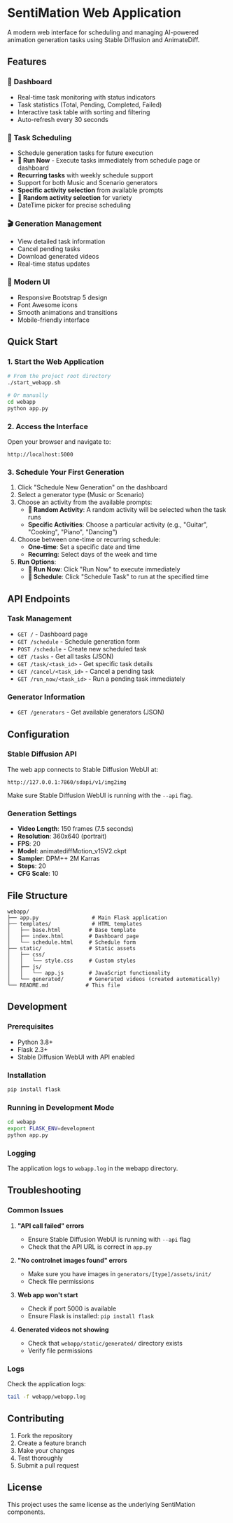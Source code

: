 # SentiMation Web Application

A modern web interface for scheduling and managing AI-powered animation generation tasks using Stable Diffusion and AnimateDiff.

## Features

### 🎯 **Dashboard**
- Real-time task monitoring with status indicators
- Task statistics (Total, Pending, Completed, Failed)
- Interactive task table with sorting and filtering
- Auto-refresh every 30 seconds

### 📅 **Task Scheduling**
- Schedule generation tasks for future execution
- **🚀 Run Now** - Execute tasks immediately from schedule page or dashboard
- **Recurring tasks** with weekly schedule support
- Support for both Music and Scenario generators
- **Specific activity selection** from available prompts
- **🎲 Random activity selection** for variety
- DateTime picker for precise scheduling

### 🎬 **Generation Management**
- View detailed task information
- Cancel pending tasks
- Download generated videos
- Real-time status updates

### 🎨 **Modern UI**
- Responsive Bootstrap 5 design
- Font Awesome icons
- Smooth animations and transitions
- Mobile-friendly interface

## Quick Start

### 1. Start the Web Application

```bash
# From the project root directory
./start_webapp.sh

# Or manually
cd webapp
python app.py
```

### 2. Access the Interface

Open your browser and navigate to:
```
http://localhost:5000
```

### 3. Schedule Your First Generation

1. Click "Schedule New Generation" on the dashboard
2. Select a generator type (Music or Scenario)
3. Choose an activity from the available prompts:
   - **🎲 Random Activity**: A random activity will be selected when the task runs
   - **Specific Activities**: Choose a particular activity (e.g., "Guitar", "Cooking", "Piano", "Dancing")
4. Choose between one-time or recurring schedule:
   - **One-time**: Set a specific date and time
   - **Recurring**: Select days of the week and time
5. **Run Options**:
   - **🚀 Run Now**: Click "Run Now" to execute immediately
   - **📅 Schedule**: Click "Schedule Task" to run at the specified time

## API Endpoints

### Task Management
- `GET /` - Dashboard page
- `GET /schedule` - Schedule generation form
- `POST /schedule` - Create new scheduled task
- `GET /tasks` - Get all tasks (JSON)
- `GET /task/<task_id>` - Get specific task details
- `GET /cancel/<task_id>` - Cancel a pending task
- `GET /run_now/<task_id>` - Run a pending task immediately

### Generator Information
- `GET /generators` - Get available generators (JSON)

## Configuration

### Stable Diffusion API
The web app connects to Stable Diffusion WebUI at:
```
http://127.0.0.1:7860/sdapi/v1/img2img
```

Make sure Stable Diffusion WebUI is running with the `--api` flag.

### Generation Settings
- **Video Length**: 150 frames (7.5 seconds)
- **Resolution**: 360x640 (portrait)
- **FPS**: 20
- **Model**: animatediffMotion_v15V2.ckpt
- **Sampler**: DPM++ 2M Karras
- **Steps**: 20
- **CFG Scale**: 10

## File Structure

```
webapp/
├── app.py                 # Main Flask application
├── templates/             # HTML templates
│   ├── base.html         # Base template
│   ├── index.html        # Dashboard page
│   └── schedule.html     # Schedule form
├── static/               # Static assets
│   ├── css/
│   │   └── style.css     # Custom styles
│   ├── js/
│   │   └── app.js        # JavaScript functionality
│   └── generated/        # Generated videos (created automatically)
└── README.md            # This file
```

## Development

### Prerequisites
- Python 3.8+
- Flask 2.3+
- Stable Diffusion WebUI with API enabled

### Installation
```bash
pip install flask
```

### Running in Development Mode
```bash
cd webapp
export FLASK_ENV=development
python app.py
```

### Logging
The application logs to `webapp.log` in the webapp directory.

## Troubleshooting

### Common Issues

1. **"API call failed" errors**
   - Ensure Stable Diffusion WebUI is running with `--api` flag
   - Check that the API URL is correct in `app.py`

2. **"No controlnet images found" errors**
   - Make sure you have images in `generators/[type]/assets/init/`
   - Check file permissions

3. **Web app won't start**
   - Check if port 5000 is available
   - Ensure Flask is installed: `pip install flask`

4. **Generated videos not showing**
   - Check that `webapp/static/generated/` directory exists
   - Verify file permissions

### Logs
Check the application logs:
```bash
tail -f webapp/webapp.log
```

## Contributing

1. Fork the repository
2. Create a feature branch
3. Make your changes
4. Test thoroughly
5. Submit a pull request

## License

This project uses the same license as the underlying SentiMation components. 